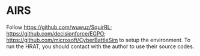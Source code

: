 # AIRS

Follow https://github.com/wuwuz/SquirRL; https://github.com/decisionforce/EGPO; https://github.com/microsoft/CyberBattleSim to setup the environment. To run the HRAT, you should contact with the author to use their source codes.
